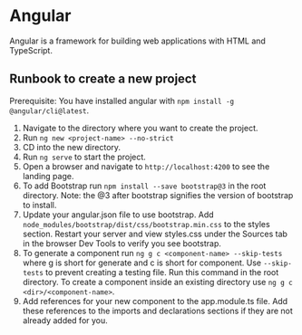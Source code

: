 # Angular

Angular is a framework for building web applications with HTML and TypeScript.

## Runbook to create a new project

Prerequisite: You have installed angular with `npm install -g @angular/cli@latest`.

1. Navigate to the directory where you want to create the project.
2. Run `ng new <project-name> --no-strict`
3. CD into the new directory.
4. Run `ng serve` to start the project.
5. Open a browser and navigate to `http://localhost:4200` to see the landing page.
6. To add Bootstrap run `npm install --save bootstrap@3` in the root directory. Note: the @3 after bootstrap signifies the version of bootstrap to install.
7. Update your angular.json file to use bootstrap. Add `node_modules/bootstrap/dist/css/bootstrap.min.css` to the styles section. Restart your server and view styles.css under the Sources tab in the browser Dev Tools to verify you see bootstrap.
8. To generate a component run `ng g c <component-name> --skip-tests` where g is short for generate and c is short for component. Use `--skip-tests` to prevent creating a testing file. Run this command in the root directory. To create a component inside an existing directory use `ng g c <dir>/<component-name>`.
9. Add references for your new component to the app.module.ts file. Add these references to the imports and declarations sections if they are not already added for you.